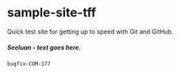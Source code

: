 # sample-site-tff
Quick test site for getting up to speed with Git and GitHub.

##### Seeluan - text goes here.

`bugfix-COM-177`
